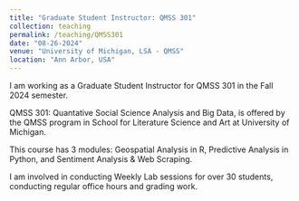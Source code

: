 ```yaml
---
title: "Graduate Student Instructor: QMSS 301"
collection: teaching
permalink: /teaching/QMSS301
date: "08-26-2024"
venue: "University of Michigan, LSA - QMSS"
location: "Ann Arbor, USA"
---
```

I am working as a Graduate Student Instructor for QMSS 301 in the Fall 2024 semester.

QMSS 301: Quantative Social Science Analysis and Big Data, is offered by the QMSS program in School for Literature Science and Art at University of Michigan.

This course has 3 modules: Geospatial Analysis in R, Predictive Analysis in Python, and Sentiment Analysis & Web Scraping.

I am involved in conducting Weekly Lab sessions for over 30 students, conducting regular office hours and grading work.
